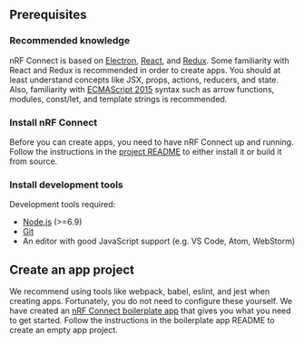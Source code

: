 ## Prerequisites

### Recommended knowledge

nRF Connect is based on [Electron](https://electron.atom.io/), [React](https://facebook.github.io/react/), and [Redux](http://redux.js.org/). Some familiarity with React and Redux is recommended in order to create apps. You should at least understand concepts like JSX, props, actions, reducers, and state. Also, familiarity with [ECMAScript 2015](https://babeljs.io/learn-es2015/) syntax such as arrow functions, modules, const/let, and template strings is recommended.

### Install nRF Connect

Before you can create apps, you need to have nRF Connect up and running. Follow the instructions in the [project README](https://github.com/NordicSemiconductor/pc-nrfconnect-core) to either install it or build it from source.

### Install development tools

Development tools required:

* [Node.js](https://nodejs.org) (>=6.9)
* [Git](https://git-scm.com/downloads)
* An editor with good JavaScript support (e.g. VS Code, Atom, WebStorm)

## Create an app project

We recommend using tools like webpack, babel, eslint, and jest when creating apps. Fortunately, you do not need to configure these yourself. We have created an [nRF Connect boilerplate app](https://github.com/NordicSemiconductor/pc-nrfconnect-boilerplate) that gives you what you need to get started. Follow the instructions in the boilerplate app README to create an empty app project.